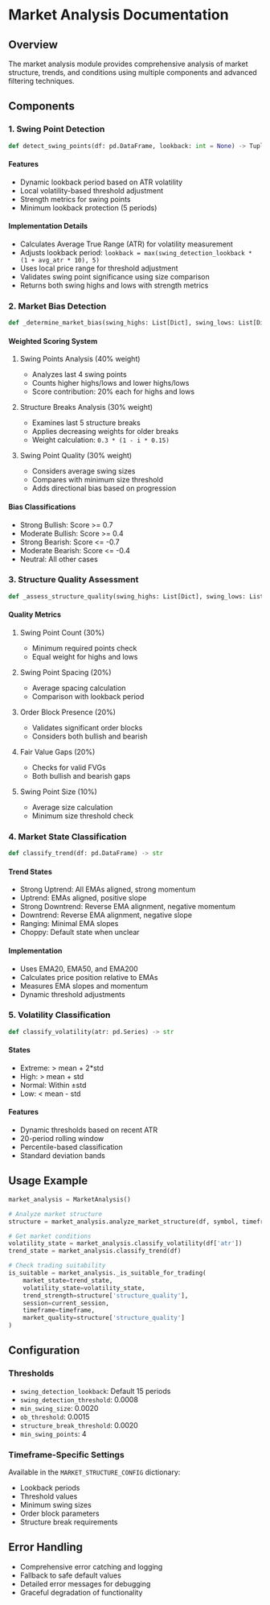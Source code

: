 # Market Analysis Documentation

## Overview
The market analysis module provides comprehensive analysis of market structure, trends, and conditions using multiple components and advanced filtering techniques.

## Components

### 1. Swing Point Detection
```python
def detect_swing_points(df: pd.DataFrame, lookback: int = None) -> Tuple[List[Dict], List[Dict]]
```

#### Features
- Dynamic lookback period based on ATR volatility
- Local volatility-based threshold adjustment
- Strength metrics for swing points
- Minimum lookback protection (5 periods)

#### Implementation Details
- Calculates Average True Range (ATR) for volatility measurement
- Adjusts lookback period: `lookback = max(swing_detection_lookback * (1 + avg_atr * 10), 5)`
- Uses local price range for threshold adjustment
- Validates swing point significance using size comparison
- Returns both swing highs and lows with strength metrics

### 2. Market Bias Detection
```python
def _determine_market_bias(swing_highs: List[Dict], swing_lows: List[Dict], structure_breaks: List[Dict]) -> str
```

#### Weighted Scoring System
1. Swing Points Analysis (40% weight)
   - Analyzes last 4 swing points
   - Counts higher highs/lows and lower highs/lows
   - Score contribution: 20% each for highs and lows

2. Structure Breaks Analysis (30% weight)
   - Examines last 5 structure breaks
   - Applies decreasing weights for older breaks
   - Weight calculation: `0.3 * (1 - i * 0.15)`

3. Swing Point Quality (30% weight)
   - Considers average swing sizes
   - Compares with minimum size threshold
   - Adds directional bias based on progression

#### Bias Classifications
- Strong Bullish: Score >= 0.7
- Moderate Bullish: Score >= 0.4
- Strong Bearish: Score <= -0.7
- Moderate Bearish: Score <= -0.4
- Neutral: All other cases

### 3. Structure Quality Assessment
```python
def _assess_structure_quality(swing_highs: List[Dict], swing_lows: List[Dict], order_blocks: List[Dict], fvgs: List[Dict]) -> float
```

#### Quality Metrics
1. Swing Point Count (30%)
   - Minimum required points check
   - Equal weight for highs and lows

2. Swing Point Spacing (20%)
   - Average spacing calculation
   - Comparison with lookback period

3. Order Block Presence (20%)
   - Validates significant order blocks
   - Considers both bullish and bearish

4. Fair Value Gaps (20%)
   - Checks for valid FVGs
   - Both bullish and bearish gaps

5. Swing Point Size (10%)
   - Average size calculation
   - Minimum size threshold check

### 4. Market State Classification
```python
def classify_trend(df: pd.DataFrame) -> str
```

#### Trend States
- Strong Uptrend: All EMAs aligned, strong momentum
- Uptrend: EMAs aligned, positive slope
- Strong Downtrend: Reverse EMA alignment, negative momentum
- Downtrend: Reverse EMA alignment, negative slope
- Ranging: Minimal EMA slopes
- Choppy: Default state when unclear

#### Implementation
- Uses EMA20, EMA50, and EMA200
- Calculates price position relative to EMAs
- Measures EMA slopes and momentum
- Dynamic threshold adjustments

### 5. Volatility Classification
```python
def classify_volatility(atr: pd.Series) -> str
```

#### States
- Extreme: > mean + 2*std
- High: > mean + std
- Normal: Within ±std
- Low: < mean - std

#### Features
- Dynamic thresholds based on recent ATR
- 20-period rolling window
- Percentile-based classification
- Standard deviation bands

## Usage Example

```python
market_analysis = MarketAnalysis()

# Analyze market structure
structure = market_analysis.analyze_market_structure(df, symbol, timeframe)

# Get market conditions
volatility_state = market_analysis.classify_volatility(df['atr'])
trend_state = market_analysis.classify_trend(df)

# Check trading suitability
is_suitable = market_analysis._is_suitable_for_trading(
    market_state=trend_state,
    volatility_state=volatility_state,
    trend_strength=structure['structure_quality'],
    session=current_session,
    timeframe=timeframe,
    market_quality=structure['structure_quality']
)
```

## Configuration

### Thresholds
- `swing_detection_lookback`: Default 15 periods
- `swing_detection_threshold`: 0.0008
- `min_swing_size`: 0.0020
- `ob_threshold`: 0.0015
- `structure_break_threshold`: 0.0020
- `min_swing_points`: 4

### Timeframe-Specific Settings
Available in the `MARKET_STRUCTURE_CONFIG` dictionary:
- Lookback periods
- Threshold values
- Minimum swing sizes
- Order block parameters
- Structure break requirements

## Error Handling
- Comprehensive error catching and logging
- Fallback to safe default values
- Detailed error messages for debugging
- Graceful degradation of functionality 